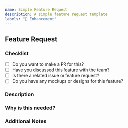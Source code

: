 ```yaml
---
name: Simple Feature Request
description: A simple feature request template
labels: "🤗 Enhancement"
---
```


<!--
Thank you for your feature request! Please fill out the sections below.
-->

## Feature Request

### Checklist
- [ ] Do you want to make a PR for this?
- [ ] Have you discussed this feature with the team?
- [ ] Is there a related issue or feature request?
- [ ] Do you have any mockups or designs for this feature?

### Description
<!-- A brief description of the feature you would like to see. -->

### Why is this needed?
<!-- Explain the reason for this feature and how it will benefit users. -->

### Additional Notes
<!-- Any other information or context that might be helpful. -->

